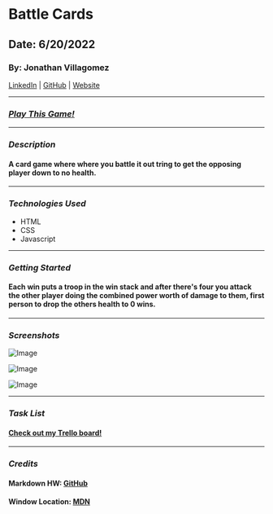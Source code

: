 # Battle Cards

## Date: 6/20/2022

### By: Jonathan Villagomez

[LinkedIn](https://www.linkedin.com/in/jonathan-hernandez-361565240/) |
[GitHub](https://github.com/VillagomezHJonathan) |
[Website](https://www.jonweb.dev/)

---

### [**_Play This Game!_**](https://battlecards.surge.sh/)

---

### **_Description_**

#### A card game where where you battle it out tring to get the opposing player down to no health.

---

### **_Technologies Used_**

- HTML
- CSS
- Javascript

---

### **_Getting Started_**

#### Each win puts a troop in the win stack and after there's four you attack the other player doing the combined power worth of damage to them, first person to drop the others health to 0 wins.

---

### **_Screenshots_**

![Image](https://i.imgur.com/KeTDq7n.png)

![Image](https://i.imgur.com/df3lnHa.png)

![Image](https://i.imgur.com/GgwaGXE.png)

---

### **_Task List_**

#### [Check out my Trello board!](https://trello.com/b/jTUqK2xY/battle-cards)

---

### **_Credits_**

#### Markdown HW: [GitHub](https://github.com/VillagomezHJonathan/u1_hw_markdown)

#### Window Location: [MDN](https://developer.mozilla.org/en-US/docs/Web/API/Window/location)
